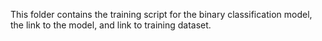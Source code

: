 This folder contains the training script for the binary classification model, the link to the model, and link to training dataset.
